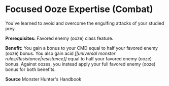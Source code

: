 ﻿---
cssclass: [feats]

---
# Focused Ooze Expertise (Combat)

You've learned to avoid and overcome the engulfing attacks of your studied prey.

**Prerequisites:** Favored enemy (ooze) class feature.

**Benefit:** You gain a bonus to your CMD equal to half your favored enemy (ooze) bonus. You also gain acid _[[universal monster rules/Resistance|resistance]]_ equal to half your favored enemy (ooze) bonus. Against oozes, you instead apply your full favored enemy (ooze) bonus for both benefits.

**Source** Monster Hunter's Handbook